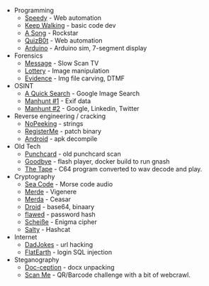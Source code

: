 - Programming
  - [Speedy](Programming/Speedy) - Web automation
  - [Keep Walking](Programming/KeepWalking) - basic code dev
  - [A Song](Programming/Song) - Rockstar
  - [QuizB0t](Programming/QuizB0t) - Web automation
  - [Arduino](Programming/Arduino) - Arduino sim, 7-segment display
- Forensics
  - [Message](Forensics/Message) - Slow Scan TV
  - [Lottery](Forensics/Lottery) - Image manipulation
  - [Evidence](Forensics/Evidence) - Img file carving, DTMF
- OSINT
  - [A Quick Search](OSINT/Quick) - Google Image Search
  - [Manhunt #1](OSINT/Manhunt_01) - Exif data
  - [Manhunt #2](OSINT/Manhunt_02) - Google, Linkedin, Twitter
- Reverse engineering / cracking
  - [NoPeeking](RE/NoPeeking) - strings
  - [RegisterMe](RE/RegisterMe) - patch binary
  - [Android](RE/Android) - apk decompile
- Old Tech
  - [Punchcard](Old_Tech/Punchcard) - old punchcard scan
  - [Goodbye](Old_Tech/Goodbye) - flash player, docker build to run gnash
  - [The Tape](Old_Tech/Tape) - C64 program converted to wav decode and play.
- Cryptography
  - [Sea Code](Crypto/SeaCode) - Morse code audio
  - [Merde](Crypto/Merde) - Vigenere
  - [Merda](Crypto/Merda) - Ceasar
  - [Droid](Crypto/Droid) - base64, binaary
  - [flawed](Crypto/Flawed) - password hash
  - [Scheiße](Crypto/Scheiße) - Enigma cipher
  - [Salty](Crypto/Salty) - Hashcat
- Internet
  - [DadJokes](Web/DadJokes/) - url hacking
  - [FlatEarth](Web/FlatEarth) - login SQL injection
- Steganography
  - [Doc-ception](Stego/Doc-ception) - docx unpacking
  - [Scan Me](Stego/ScanMe) - QR/Barcode challenge with a bit of webcrawl.
